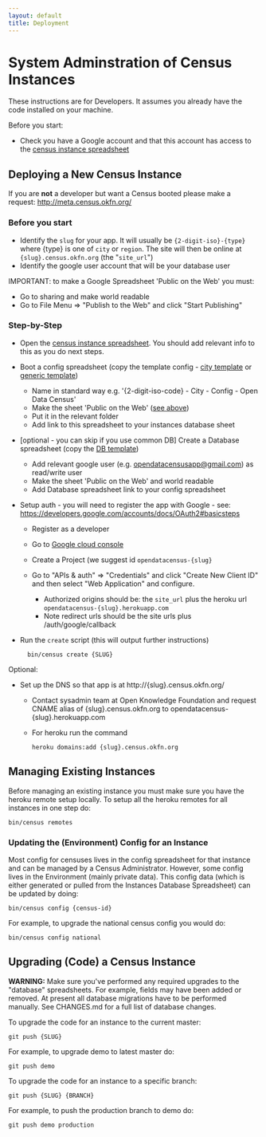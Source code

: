 ```yaml
---
layout: default
title: Deployment
---
```


# System Adminstration of Census Instances

These instructions are for Developers. It assumes you already have the code
installed on your machine.

Before you start:

* Check you have a Google account and that this account has access to the
  [census instance spreadsheet][instance]

## Deploying a New Census Instance

If you are **not** a developer but want a Census booted please make a
request: <http://meta.census.okfn.org/>

[config]: https://docs.google.com/a/okfn.org/spreadsheet/ccc?key=0AqR8dXc6Ji4JdG5FYWF5M0o1cHBvQkZLTUdOYWtlNmc
[db]: https://docs.google.com/a/okfn.org/spreadsheet/ccc?key=0AqR8dXc6Ji4JdFgwSjlabk0wY3NfT2owbktCME5MY2c
[instance]: https://docs.google.com/a/okfn.org/spreadsheet/ccc?key=0AqR8dXc6Ji4JdHZoLXhLMjNVNjVPQzVlaU0tSjNUYlE#gid=0
[city-config]: https://docs.google.com/a/okfn.org/spreadsheet/ccc?key=0AqR8dXc6Ji4JdE16XzdsOFgtWGpGVVJ3YVRIQW1jZkE&usp=drive_web

### Before you start

* Identify the `slug` for your app. It will usually be `{2-digit-iso}-{type}`
  where {type} is one of `city` or `region`. The site will then be online at
  `{slug}.census.okfn.org` (the "`site_url`")
* Identify the google user account that will be your database user

IMPORTANT: to make a Google Spreadsheet 'Public on the Web' you must:

* Go to sharing and make world readable
* Go to File Menu => "Publish to the Web" and click "Start Publishing"

### Step-by-Step

* Open the [census instance spreadsheet][instance]. You should add relevant
  info to this as you do next steps.

* Boot a config spreadsheet (copy the template config - [city template][city-config] or [generic template][config])

  * Name in standard way e.g. '{2-digit-iso-code} - City - Config - Open Data Census'
  * Make the sheet 'Public on the Web' ([see above](#before-you-start))
  * Put it in the relevant folder
  * Add link to this spreadsheet to your instances database sheet

* [optional - you can skip if you use common DB] Create a Database spreadsheet (copy the [DB template][db])

  * Add relevant google user (e.g. opendatacensusapp@gmail.com) as read/write user
  * Make the sheet 'Public on the Web' and world readable
  * Add Database spreadsheet link to your config spreadsheet

* Setup auth - you will need to register the app with Google - see:
   <https://developers.google.com/accounts/docs/OAuth2#basicsteps>

  * Register as a developer
  * Go to [Google cloud console](https://cloud.google.com/console)
  * Create a Project (we suggest id `opendatacensus-{slug}`
  * Go to "APIs & auth" => "Credentials" and click "Create New Client ID" and
    then select "Web Application" and configure.

    * Authorized origins should be: the `site_url` plus the heroku url `opendatacensus-{slug}.herokuapp.com`
    * Note redirect urls should be the site urls plus /auth/google/callback

* Run the `create` script (this will output further instructions)

        bin/census create {SLUG}

Optional:

* Set up the DNS so that app is at http://{slug}.census.okfn.org/

   * Contact sysadmin team at Open Knowledge Foundation and request CNAME alias
     of {slug}.census.okfn.org to opendatacensus-{slug}.herokuapp.com
   * For heroku run the command

     `heroku domains:add {slug}.census.okfn.org`

## Managing Existing Instances

Before managing an existing instance you must make sure you have the heroku
remote setup locally. To setup all the heroku remotes for all instances in one
step do:

    bin/census remotes

### Updating the (Environment) Config for an Instance

Most config for censuses lives in the config spreadsheet for that instance and
can be managed by a Census Administrator. However, some config lives in the
Environment (mainly private data). This config data (which is either generated
or pulled from the Instances Database Spreadsheet) can be updated by doing:

    bin/census config {census-id}

For example, to upgrade the national census config you would do:

    bin/census config national

## Upgrading (Code) a Census Instance

**WARNING:** Make sure you've performed any required upgrades to the "database"
spreadsheets. For example, fields may have been added or removed. At present
all database migrations have to be performed manually. See CHANGES.md for a
full list of database changes.

To upgrade the code for an instance to the current master:

    git push {SLUG}

For example, to upgrade demo to latest master do:

    git push demo

To upgrade the code for an instance to a specific branch:

    git push {SLUG} {BRANCH}

For example, to push the production branch to demo do:

    git push demo production

